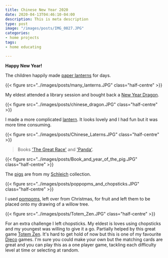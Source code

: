 ```yaml
---
title: Chinese New Year 2020
date: 2020-04-13T04:46:10-04:00
description: This is meta description
type: post
image: "/images/posts/IMG_0027.JPG"
categories:
- home projects
tags:
- home educating

---
```

**Happy New Year!**


The children happily made [paper lanterns](https://www.firstpalette.com/craft/paper-lantern.html) for days.

<!-- ![](../images/posts/many_lanterns.JPG) -->
{{< figure src="../images/posts/many_lanterns.JPG" class="half-centre" >}}

My eldest attended a library session and bought back a [New Year Dragon](https://www.scholastic.com/teachers/articles/teaching-content/chinese-new-year-dragon-craft-project/).

<!-- ![](../images/posts/chinese_dragon.JPG) -->
{{< figure src="../images/posts/chinese_dragon.JPG" class="half-centre" >}}


I made a more complicated [lantern](https://www.youtube.com/watch?v=c32wLubQRw8). It looks lovely and I had fun but it was more time consuming.

<!-- ![](../images/posts/Chinese_Laterns.JPG) -->
{{< figure src="../images/posts/Chinese_Laterns.JPG" class="half-centre" >}}


>Books ['The Great Race'](https://www.waterstones.com/book/the-great-race/christopher-corr/9781786037312) and ['Panda'](https://www.worldofbooks.com/en-gb/books/dk/panda/9781405328678?gclid=EAIaIQobChMIgviDpfev7gIVu2DmCh3C6Q4REAQYBiABEgKZOfD_BwE).


<!-- ![](../images/posts/Book_and_year_of_the_pig.JPG) -->
{{< figure src="../images/posts/Book_and_year_of_the_pig.JPG" class="half-centre" >}}

The [pigs](https://www.wonderlandmodels.com/products/schleich-pig/?exchange_rate=1) are from my [Schleich](https://www.schleich-s.com/en/GB/farm-world.html) collection.

<!-- ![](../images/posts/poppopms_and_chopsticks.JPG) -->
{{< figure src="../images/posts/poppopms_and_chopsticks.JPG" class="half-centre" >}}

I used [pompoms](https://www.schleich-s.com/en/GB/farm-world.html), left over from Christmas, for fruit and left them to be placed onto
my drawing of a willow tree. 

<!-- ![](../images/posts/Totem_Zen.JPG) -->
{{< figure src="../images/posts/Totem_Zen.JPG" class="half-centre" >}}

For an extra challenge I left chopsticks. My eldest is loves using chopsticks and my youngest was willing
to give it a go. Partially helped by this great game [Totem Zen](https://www.crafts4kids.co.uk/djeco-game-of-skill-and-speed-totem-zen).
It's hard to get hold of now but this is one of my favourite [Djeco](http://www.djeco.com/en/games-toys/games) games. I'm sure you could
make your own but the matching cards are great and you can play this as a one player game, tackling each difficulty level at time or selecting
at random.

